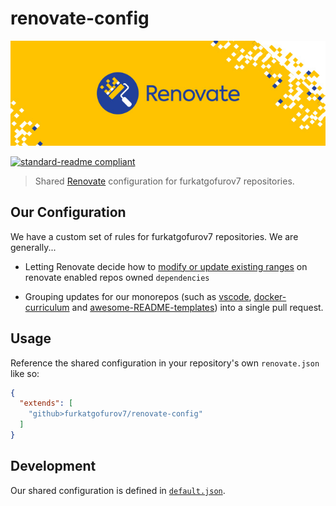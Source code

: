# renovate-config
![Renovate banner](./renovate-banner.jpg)

[![standard-readme compliant](https://img.shields.io/badge/readme%20style-standard-green.svg)](https://github.com/RichardLitt/standard-readme)

> Shared [Renovate](https://renovatebot.com/) configuration for furkatgofurov7 repositories.

## Our Configuration

We have a custom set of rules for furkatgofurov7 repositories. We are generally...

* Letting Renovate decide how to [modify or update existing ranges](https://renovatebot.com/docs/configuration-options/#rangestrategy) on renovate enabled repos owned `dependencies`

* Grouping updates for our monorepos (such as [vscode](https://github.com/furkatgofurov7/vscode), [docker-curriculum](https://github.com/furkatgofurov7/docker-curriculum) and [awesome-README-templates](https://github.com/furkatgofurov7/awesome-README-templates)) into a single pull request.


## Usage

Reference the shared configuration in your repository's own `renovate.json` like so:

```json
{
  "extends": [
    "github>furkatgofurov7/renovate-config"
  ]
}
```

## Development

Our shared configuration is defined in [`default.json`](default.json).
